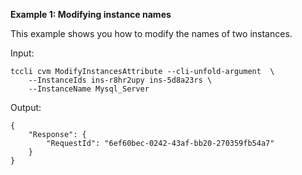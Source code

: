 **Example 1: Modifying instance names**

This example shows you how to modify the names of two instances.

Input: 

```
tccli cvm ModifyInstancesAttribute --cli-unfold-argument  \
    --InstanceIds ins-r8hr2upy ins-5d8a23rs \
    --InstanceName Mysql_Server
```

Output: 
```
{
    "Response": {
        "RequestId": "6ef60bec-0242-43af-bb20-270359fb54a7"
    }
}
```

